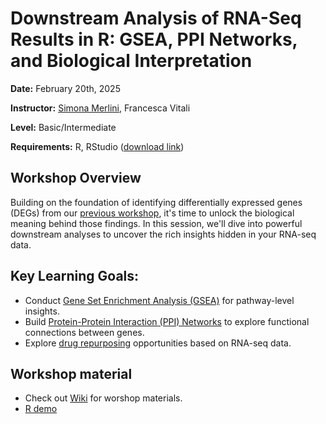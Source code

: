 # Downstream Analysis of RNA-Seq Results in R: GSEA, PPI Networks, and Biological Interpretation

**Date:** February 20th, 2025

**Instructor:** [Simona Merlini](https://merlinis12.github.io/merlinisimona.github.io/), Francesca Vitali

**Level:** Basic/Intermediate

**Requirements:** R, RStudio ([download link](https://rstudio-education.github.io/hopr/starting.html)) 

## Workshop Overview

Building on the foundation of identifying differentially expressed genes (DEGs) from our [previous workshop](https://github.com/merlinis12/RNA-Seq-Data-Analysis-in-R/wiki), it's time to unlock the biological meaning behind those findings. In this session, we'll dive into powerful downstream analyses to uncover the rich insights hidden in your RNA-seq data.

## Key Learning Goals:
- Conduct [Gene Set Enrichment Analysis (GSEA)](https://github.com/merlinis12/Downstream-Analysis-of-RNA-Seq-Results/wiki#5-gene-set-enrichment-analysis-gsea) for pathway-level insights.
- Build [Protein-Protein Interaction (PPI) Networks](https://github.com/merlinis12/Downstream-Analysis-of-RNA-Seq-Results/wiki#6-protein-protein-interaction-ppi-networks) to explore functional connections between genes.
- Explore [drug repurposing](https://github.com/merlinis12/Downstream-Analysis-of-RNA-Seq-Results/wiki#7-drug-repurposing) opportunities based on RNA-seq data.

## Workshop material
- Check out [Wiki](https://github.com/merlinis12/Downstream-Analysis-of-RNA-Seq-Results/wiki) for worshop materials.
- [R demo](https://merlinis12.github.io/Downstream-Analysis-of-RNA-Seq-Results/R_demo.html)
